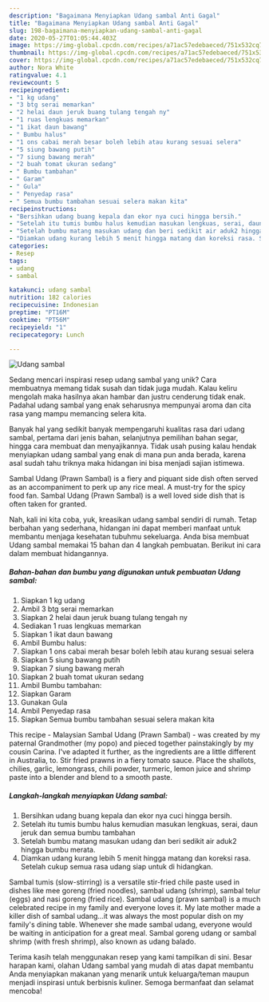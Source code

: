 ```yaml
---
description: "Bagaimana Menyiapkan Udang sambal Anti Gagal"
title: "Bagaimana Menyiapkan Udang sambal Anti Gagal"
slug: 198-bagaimana-menyiapkan-udang-sambal-anti-gagal
date: 2020-05-27T01:05:44.403Z
image: https://img-global.cpcdn.com/recipes/a71ac57edebaeced/751x532cq70/udang-sambal-foto-resep-utama.jpg
thumbnail: https://img-global.cpcdn.com/recipes/a71ac57edebaeced/751x532cq70/udang-sambal-foto-resep-utama.jpg
cover: https://img-global.cpcdn.com/recipes/a71ac57edebaeced/751x532cq70/udang-sambal-foto-resep-utama.jpg
author: Nora White
ratingvalue: 4.1
reviewcount: 5
recipeingredient:
- "1 kg udang"
- "3 btg serai memarkan"
- "2 helai daun jeruk buang tulang tengah ny"
- "1 ruas lengkuas memarkan"
- "1 ikat daun bawang"
- " Bumbu halus"
- "1 ons cabai merah besar boleh lebih atau kurang sesuai selera"
- "5 siung bawang putih"
- "7 siung bawang merah"
- "2 buah tomat ukuran sedang"
- " Bumbu tambahan"
- " Garam"
- " Gula"
- " Penyedap rasa"
- " Semua bumbu tambahan sesuai selera makan kita"
recipeinstructions:
- "Bersihkan udang buang kepala dan ekor nya cuci hingga bersih."
- "Setelah itu tumis bumbu halus kemudian masukan lengkuas, serai, daun jeruk dan semua bumbu tambahan"
- "Setelah bumbu matang masukan udang dan beri sedikit air aduk2 hingga bumbu merata."
- "Diamkan udang kurang lebih 5 menit hingga matang dan koreksi rasa. Setelah cukup semua rasa udang siap untuk di hidangkan."
categories:
- Resep
tags:
- udang
- sambal

katakunci: udang sambal 
nutrition: 182 calories
recipecuisine: Indonesian
preptime: "PT16M"
cooktime: "PT56M"
recipeyield: "1"
recipecategory: Lunch

---
```



![Udang sambal](https://img-global.cpcdn.com/recipes/a71ac57edebaeced/751x532cq70/udang-sambal-foto-resep-utama.jpg)

Sedang mencari inspirasi resep udang sambal yang unik? Cara membuatnya memang tidak susah dan tidak juga mudah. Kalau keliru mengolah maka hasilnya akan hambar dan justru cenderung tidak enak. Padahal udang sambal yang enak seharusnya mempunyai aroma dan cita rasa yang mampu memancing selera kita.

Banyak hal yang sedikit banyak mempengaruhi kualitas rasa dari udang sambal, pertama dari jenis bahan, selanjutnya pemilihan bahan segar, hingga cara membuat dan menyajikannya. Tidak usah pusing kalau hendak menyiapkan udang sambal yang enak di mana pun anda berada, karena asal sudah tahu triknya maka hidangan ini bisa menjadi sajian istimewa.

Sambal Udang (Prawn Sambal) is a fiery and piquant side dish often served as an accompaniment to perk up any rice meal. A must-try for the spicy food fan. Sambal Udang (Prawn Sambal) is a well loved side dish that is often taken for granted.


Nah, kali ini kita coba, yuk, kreasikan udang sambal sendiri di rumah. Tetap berbahan yang sederhana, hidangan ini dapat memberi manfaat untuk membantu menjaga kesehatan tubuhmu sekeluarga. Anda bisa membuat Udang sambal memakai 15 bahan dan 4 langkah pembuatan. Berikut ini cara dalam membuat hidangannya.

<!--inarticleads1-->

##### Bahan-bahan dan bumbu yang digunakan untuk pembuatan Udang sambal:

1. Siapkan 1 kg udang
1. Ambil 3 btg serai memarkan
1. Siapkan 2 helai daun jeruk buang tulang tengah ny
1. Sediakan 1 ruas lengkuas memarkan
1. Siapkan 1 ikat daun bawang
1. Ambil  Bumbu halus:
1. Siapkan 1 ons cabai merah besar boleh lebih atau kurang sesuai selera
1. Siapkan 5 siung bawang putih
1. Siapkan 7 siung bawang merah
1. Siapkan 2 buah tomat ukuran sedang
1. Ambil  Bumbu tambahan:
1. Siapkan  Garam
1. Gunakan  Gula
1. Ambil  Penyedap rasa
1. Siapkan  Semua bumbu tambahan sesuai selera makan kita


This recipe - Malaysian Sambal Udang (Prawn Sambal) - was created by my paternal Grandmother (my popo) and pieced together painstakingly by my cousin Carina. I&#39;ve adapted it further, as the ingredients are a little different in Australia, to. Stir fried prawns in a fiery tomato sauce. Place the shallots, chilies, garlic, lemongrass, chili powder, turmeric, lemon juice and shrimp paste into a blender and blend to a smooth paste. 

<!--inarticleads2-->

##### Langkah-langkah menyiapkan Udang sambal:

1. Bersihkan udang buang kepala dan ekor nya cuci hingga bersih.
1. Setelah itu tumis bumbu halus kemudian masukan lengkuas, serai, daun jeruk dan semua bumbu tambahan
1. Setelah bumbu matang masukan udang dan beri sedikit air aduk2 hingga bumbu merata.
1. Diamkan udang kurang lebih 5 menit hingga matang dan koreksi rasa. Setelah cukup semua rasa udang siap untuk di hidangkan.


Sambal tumis (slow-stirring) is a versatile stir-fried chile paste used in dishes like mee goreng (fried noodles), sambal udang (shrimp), sambal telur (eggs) and nasi goreng (fried rice). Sambal udang (prawn sambal) is a much celebrated recipe in my family and everyone loves it. My late mother made a killer dish of sambal udang…it was always the most popular dish on my family&#39;s dining table. Whenever she made sambal udang, everyone would be waiting in anticipation for a great meal. Sambal goreng udang or sambal shrimp (with fresh shrimp), also known as udang balado. 

Terima kasih telah menggunakan resep yang kami tampilkan di sini. Besar harapan kami, olahan Udang sambal yang mudah di atas dapat membantu Anda menyiapkan makanan yang menarik untuk keluarga/teman maupun menjadi inspirasi untuk berbisnis kuliner. Semoga bermanfaat dan selamat mencoba!
